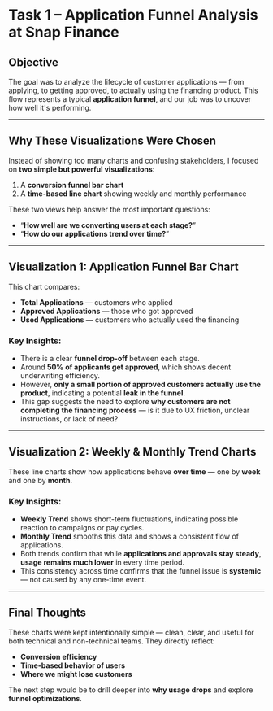 # Task 1 – Application Funnel Analysis at Snap Finance

## Objective
The goal was to analyze the lifecycle of customer applications — from applying, to getting approved, to actually using the financing product. This flow represents a typical **application funnel**, and our job was to uncover how well it's performing.

---

## Why These Visualizations Were Chosen
Instead of showing too many charts and confusing stakeholders, I focused on **two simple but powerful visualizations**:

1. A **conversion funnel bar chart**
2. A **time-based line chart** showing weekly and monthly performance

These two views help answer the most important questions:
- “**How well are we converting users at each stage?**”
- “**How do our applications trend over time?**”

---

## Visualization 1: Application Funnel Bar Chart

This chart compares:
- **Total Applications** — customers who applied
- **Approved Applications** — those who got approved
- **Used Applications** — customers who actually used the financing

### Key Insights:
- There is a clear **funnel drop-off** between each stage.
- Around **50% of applicants get approved**, which shows decent underwriting efficiency.
- However, **only a small portion of approved customers actually use the product**, indicating a potential **leak in the funnel**.
- This gap suggests the need to explore **why customers are not completing the financing process** — is it due to UX friction, unclear instructions, or lack of need?

---

## Visualization 2: Weekly & Monthly Trend Charts

These line charts show how applications behave **over time** — one by **week** and one by **month**.

### Key Insights:
- **Weekly Trend** shows short-term fluctuations, indicating possible reaction to campaigns or pay cycles.
- **Monthly Trend** smooths this data and shows a consistent flow of applications.
- Both trends confirm that while **applications and approvals stay steady**, **usage remains much lower** in every time period.
- This consistency across time confirms that the funnel issue is **systemic** — not caused by any one-time event.

---

## Final Thoughts

These charts were kept intentionally simple — clean, clear, and useful for both technical and non-technical teams. They directly reflect:
- **Conversion efficiency**
- **Time-based behavior of users**
- **Where we might lose customers**

The next step would be to drill deeper into **why usage drops** and explore **funnel optimizations**.
